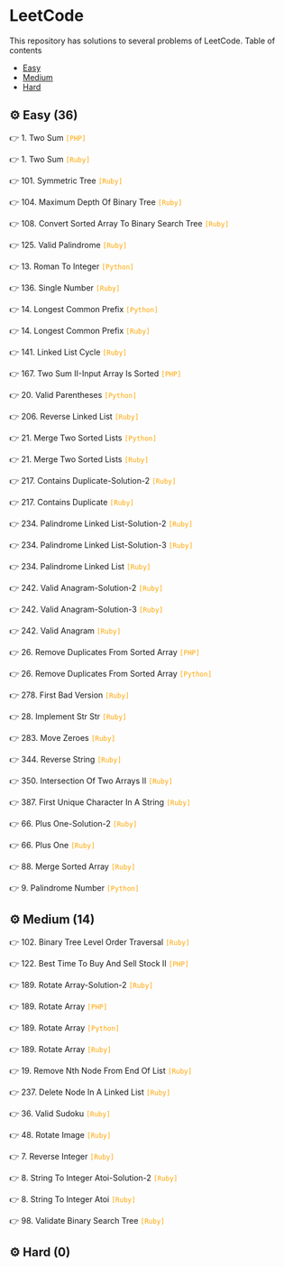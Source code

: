 # LeetCode
This repository has solutions to several problems of LeetCode.
Table of contents
- [Easy](#gear-easy-36)
- [Medium](#gear-medium-14)
- [Hard](#gear-hard-0)
## :gear: Easy (36)
:point_right: 1. Two Sum <code style='color: orange'>[PHP]</code>

:point_right: 1. Two Sum <code style='color: orange'>[Ruby]</code>

:point_right: 101. Symmetric Tree <code style='color: orange'>[Ruby]</code>

:point_right: 104. Maximum Depth Of Binary Tree <code style='color: orange'>[Ruby]</code>

:point_right: 108. Convert Sorted Array To Binary Search Tree <code style='color: orange'>[Ruby]</code>

:point_right: 125. Valid Palindrome <code style='color: orange'>[Ruby]</code>

:point_right: 13. Roman To Integer <code style='color: orange'>[Python]</code>

:point_right: 136. Single Number <code style='color: orange'>[Ruby]</code>

:point_right: 14. Longest Common Prefix <code style='color: orange'>[Python]</code>

:point_right: 14. Longest Common Prefix <code style='color: orange'>[Ruby]</code>

:point_right: 141. Linked List Cycle <code style='color: orange'>[Ruby]</code>

:point_right: 167. Two Sum II-Input Array Is Sorted <code style='color: orange'>[PHP]</code>

:point_right: 20. Valid Parentheses <code style='color: orange'>[Python]</code>

:point_right: 206. Reverse Linked List <code style='color: orange'>[Ruby]</code>

:point_right: 21. Merge Two Sorted Lists <code style='color: orange'>[Python]</code>

:point_right: 21. Merge Two Sorted Lists <code style='color: orange'>[Ruby]</code>

:point_right: 217. Contains Duplicate-Solution-2 <code style='color: orange'>[Ruby]</code>

:point_right: 217. Contains Duplicate <code style='color: orange'>[Ruby]</code>

:point_right: 234. Palindrome Linked List-Solution-2 <code style='color: orange'>[Ruby]</code>

:point_right: 234. Palindrome Linked List-Solution-3 <code style='color: orange'>[Ruby]</code>

:point_right: 234. Palindrome Linked List <code style='color: orange'>[Ruby]</code>

:point_right: 242. Valid Anagram-Solution-2 <code style='color: orange'>[Ruby]</code>

:point_right: 242. Valid Anagram-Solution-3 <code style='color: orange'>[Ruby]</code>

:point_right: 242. Valid Anagram <code style='color: orange'>[Ruby]</code>

:point_right: 26. Remove Duplicates From Sorted Array <code style='color: orange'>[PHP]</code>

:point_right: 26. Remove Duplicates From Sorted Array <code style='color: orange'>[Python]</code>

:point_right: 278. First Bad Version <code style='color: orange'>[Ruby]</code>

:point_right: 28. Implement Str Str <code style='color: orange'>[Ruby]</code>

:point_right: 283. Move Zeroes <code style='color: orange'>[Ruby]</code>

:point_right: 344. Reverse String <code style='color: orange'>[Ruby]</code>

:point_right: 350. Intersection Of Two Arrays II <code style='color: orange'>[Ruby]</code>

:point_right: 387. First Unique Character In A String <code style='color: orange'>[Ruby]</code>

:point_right: 66. Plus One-Solution-2 <code style='color: orange'>[Ruby]</code>

:point_right: 66. Plus One <code style='color: orange'>[Ruby]</code>

:point_right: 88. Merge Sorted Array <code style='color: orange'>[Ruby]</code>

:point_right: 9. Palindrome Number <code style='color: orange'>[Python]</code>

## :gear: Medium (14)
:point_right: 102. Binary Tree Level Order Traversal <code style='color: orange'>[Ruby]</code>

:point_right: 122. Best Time To Buy And Sell Stock II <code style='color: orange'>[PHP]</code>

:point_right: 189. Rotate Array-Solution-2 <code style='color: orange'>[Ruby]</code>

:point_right: 189. Rotate Array <code style='color: orange'>[PHP]</code>

:point_right: 189. Rotate Array <code style='color: orange'>[Python]</code>

:point_right: 189. Rotate Array <code style='color: orange'>[Ruby]</code>

:point_right: 19. Remove Nth Node From End Of List <code style='color: orange'>[Ruby]</code>

:point_right: 237. Delete Node In A Linked List <code style='color: orange'>[Ruby]</code>

:point_right: 36. Valid Sudoku <code style='color: orange'>[Ruby]</code>

:point_right: 48. Rotate Image <code style='color: orange'>[Ruby]</code>

:point_right: 7. Reverse Integer <code style='color: orange'>[Ruby]</code>

:point_right: 8. String To Integer Atoi-Solution-2 <code style='color: orange'>[Ruby]</code>

:point_right: 8. String To Integer Atoi <code style='color: orange'>[Ruby]</code>

:point_right: 98. Validate Binary Search Tree <code style='color: orange'>[Ruby]</code>

## :gear: Hard (0)
